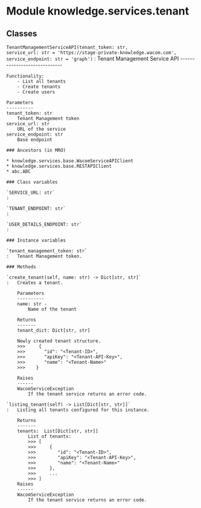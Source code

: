 Module knowledge.services.tenant
================================

Classes
-------

`TenantManagementServiceAPI(tenant_token: str, service_url: str = 'https://stage-private-knowledge.wacom.com', service_endpoint: str = 'graph')`
:   Tenant Management Service API
    -----------------------------
    
    Functionality:
        - List all tenants
        - Create tenants
        - Create users
    
    Parameters
    ----------
    tenant_token: str
        Tenant Management token
    service_url: str
        URL of the service
    service_endpoint: str
        Base endpoint

    ### Ancestors (in MRO)

    * knowledge.services.base.WacomServiceAPIClient
    * knowledge.services.base.RESTAPIClient
    * abc.ABC

    ### Class variables

    `SERVICE_URL: str`
    :

    `TENANT_ENDPOINT: str`
    :

    `USER_DETAILS_ENDPOINT: str`
    :

    ### Instance variables

    `tenant_management_token: str`
    :   Tenant Management token.

    ### Methods

    `create_tenant(self, name: str) ‑> Dict[str, str]`
    :   Creates a tenant.
        
        Parameters
        ----------
        name: str -
            Name of the tenant
        
        Returns
        -------
        tenant_dict: Dict[str, str]
        
        Newly created tenant structure.
        >>>     {
        >>>       "id": "<Tenant-ID>",
        >>>       "apiKey": "<Tenant-API-Key>",
        >>>       "name": "<Tenant-Name>"
        >>>    }
        
        Raises
        ------
        WacomServiceException
            If the tenant service returns an error code.

    `listing_tenant(self) ‑> List[Dict[str, str]]`
    :   Listing all tenants configured for this instance.
        
        Returns
        -------
        tenants:  List[Dict[str, str]]
            List of tenants:
            >>> [
            >>>     {
            >>>        "id": "<Tenant-ID>",
            >>>        "apiKey": "<Tenant-API-Key>",
            >>>        "name": "<Tenant-Name>"
            >>>     },
            >>>     ...
            >>> ]
        Raises
        ------
        WacomServiceException
            If the tenant service returns an error code.